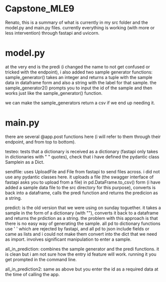Capstone_MLE9
==============================

Renato, this is a summary of what is currently in my src folder and the model.py and main.py files.
currently everything is working (with more or less intervention) through fastapi and uvicorn.

# model.py
at the very end is the predi (i changed the name to not get confused or tricked with the endpoint),
i also added two sample generator functions: sample_generator() takes an integer and returns a tuple with the sample data in dataframe form and also a string with the label for that sample.
the sample_generator2() prompts you to input the id of the sample and then works just like the sample_generator() function.

we can make the sample_generators return a csv if we end up needing it.

# main.py
there are several @app.post functions here (i will refer to them through their endpoint, and from top to bottom).

testeo: tests that a dictionary is received as a dictionary (fastapi only takes in dictionaries with " " quotes), check that i have defined the pydantic class Samplein as a Dict.  

sendfile: uses UploadFile and File from fastapi to send files across.  i did not use any pydantic classes here.  it uploads a file (the swagger interface of fastapi asks you to upload from a file) in pd.DataFrame.to_csv() form (i have added a sample data file to the src directory for this purpose), converts is back into a dataframe, calls the predi function and returns the predicion as a string.

predict: is the old version that we were using on sunday toguether. it takes a sample in the form of a dictionary (with ""), converts it back to a dataframe and returns the prdiction as a string.  the problem with this approach is that there is no easy way of generating the sample.  all pd to dictionary functions use ' ' which are rejected by fastapi, and all pd to json include fields or came as lists and i could not make them convert into the dict that we need as import.  involves significant manipulation to enter a sample.

all_in_prediction: combines the sample generator and the predi functions. it is clean but i am not sure how the entry id feature will work.  running it you get prompted in the command line.

all_in_prediction2: same as above but you enter the id as a required data at the time of calling the app.





